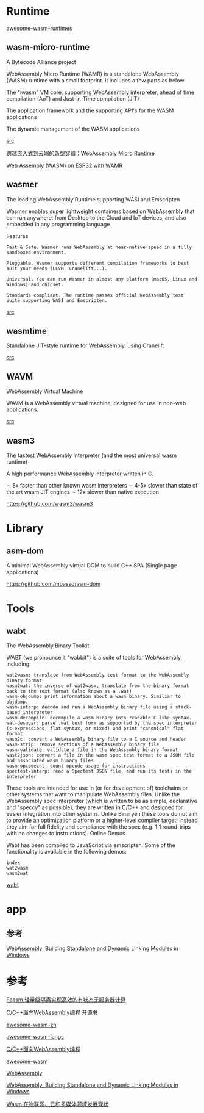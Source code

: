 # Runtime

[awesome-wasm-runtimes](https://github.com/appcypher/awesome-wasm-runtimes)

## wasm-micro-runtime

A Bytecode Alliance project

WebAssembly Micro Runtime (WAMR) is a standalone WebAssembly (WASM) runtime with a small footprint. It includes a few parts as below:

  The "iwasm" VM core, supporting WebAssembly interpreter, ahead of time compilation (AoT) and Just-in-Time compilation (JIT)

  The application framework and the supporting API's for the WASM applications

  The dynamic management of the WASM applications


[src](https://github.com/bytecodealliance/wasm-micro-runtime)

[跨越嵌入式到云端的新型容器：WebAssembly Micro Runtime](https://www.infoq.cn/article/PjjSD5W6XzT5X6Fw1ZRc)

[Web Assembly (WASM) on ESP32 with WAMR](https://nick.zoic.org/art/web-assembly-on-esp32-with-wasm-wamr/)


## wasmer

The leading WebAssembly Runtime supporting WASI and Emscripten

Wasmer enables super lightweight containers based on WebAssembly that can run anywhere: from Desktop to the Cloud and IoT devices, and also embedded in any programming language.

Features

    Fast & Safe. Wasmer runs WebAssembly at near-native speed in a fully sandboxed environment.

    Pluggable. Wasmer supports different compilation frameworks to best suit your needs (LLVM, Cranelift...).

    Universal. You can run Wasmer in almost any platform (macOS, Linux and Windows) and chipset.

    Standards compliant. The runtime passes official WebAssembly test suite supporting WASI and Emscripten.

[src](https://github.com/wasmerio/wasmer)

## wasmtime

Standalone JIT-style runtime for WebAssembly, using Cranelift

[src](https://github.com/bytecodealliance/wasmtime)


## WAVM

WebAssembly Virtual Machine

WAVM is a WebAssembly virtual machine, designed for use in non-web applications.


[src](https://github.com/WAVM/WAVM)

## wasm3

The fastest WebAssembly interpreter (and the most universal wasm runtime)

A high performance WebAssembly interpreter written in C.

∼ 8x faster than other known wasm interpreters
∼ 4-5x slower than state of the art wasm JIT engines
∼ 12x slower than native execution

https://github.com/wasm3/wasm3


# Library

## asm-dom

A minimal WebAssembly virtual DOM to build C++ SPA (Single page applications)

https://github.com/mbasso/asm-dom

# Tools

## wabt

The WebAssembly Binary Toolkit

WABT (we pronounce it "wabbit") is a suite of tools for WebAssembly, including:

    wat2wasm: translate from WebAssembly text format to the WebAssembly binary format
    wasm2wat: the inverse of wat2wasm, translate from the binary format back to the text format (also known as a .wat)
    wasm-objdump: print information about a wasm binary. Similiar to objdump.
    wasm-interp: decode and run a WebAssembly binary file using a stack-based interpreter
    wasm-decompile: decompile a wasm binary into readable C-like syntax.
    wat-desugar: parse .wat text form as supported by the spec interpreter (s-expressions, flat syntax, or mixed) and print "canonical" flat format
    wasm2c: convert a WebAssembly binary file to a C source and header
    wasm-strip: remove sections of a WebAssembly binary file
    wasm-validate: validate a file in the WebAssembly binary format
    wast2json: convert a file in the wasm spec test format to a JSON file and associated wasm binary files
    wasm-opcodecnt: count opcode usage for instructions
    spectest-interp: read a Spectest JSON file, and run its tests in the interpreter

These tools are intended for use in (or for development of) toolchains or other systems that want to manipulate WebAssembly files. Unlike the WebAssembly spec interpreter (which is written to be as simple, declarative and "speccy" as possible), they are written in C/C++ and designed for easier integration into other systems. Unlike Binaryen these tools do not aim to provide an optimization platform or a higher-level compiler target; instead they aim for full fidelity and compliance with the spec (e.g. 1:1 round-trips with no changes to instructions).
Online Demos

Wabt has been compiled to JavaScript via emscripten. Some of the functionality is available in the following demos:

    index
    wat2wasm
    wasm2wat


[wabt](https://github.com/WebAssembly/wabt)

# app

## 参考

[WebAssembly: Building Standalone and Dynamic Linking Modules in Windows](https://www.dynamsoft.com/codepool/webassembly-standalone-dynamic-linking-wasm.html)

# 参考

[Faasm 轻量级隔离实现高效的有状态无服务器计算](https://zhuanlan.zhihu.com/p/134152415)

[C/C++面向WebAssembly编程 开源书](https://github.com/3dgen/cppwasm-book)

[awesome-wasm-zh](https://github.com/chai2010/awesome-wasm-zh)

[awesome-wasm-langs](https://github.com/appcypher/awesome-wasm-langs)

[C/C++面向WebAssembly编程](https://cntofu.com/book/150/index.html)

[awesome-wasm](https://github.com/mbasso/awesome-wasm)

[WebAssembly](https://developer.mozilla.org/zh-CN/docs/WebAssembly)

[WebAssembly: Building Standalone and Dynamic Linking Modules in Windows](https://www.dynamsoft.com/codepool/webassembly-standalone-dynamic-linking-wasm.html)

[Wasm 在物联网、云和多媒体领域发展现状](https://cloud.tencent.com/developer/news/614891)
